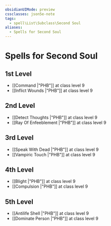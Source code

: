 ```yaml
---
obsidianUIMode: preview
cssclasses: json5e-note
tags:
  - spell\List\Subclass\Second Soul
aliases:
  - Spells for Second Soul
---
```

# Spells for Second Soul

## 1st Level

- [[Command \|"PHB"]] at class level 9
- [[Inflict Wounds \|"PHB"]] at class level 9

## 2nd Level

- [[Detect Thoughts \|"PHB"]] at class level 9
- [[Ray Of Enfeeblement \|"PHB"]] at class level 9

## 3rd Level

- [[Speak With Dead \|"PHB"]] at class level 9
- [[Vampiric Touch \|"PHB"]] at class level 9

## 4th Level

- [[Blight \|"PHB"]] at class level 9
- [[Compulsion \|"PHB"]] at class level 9

## 5th Level

- [[Antilife Shell \|"PHB"]] at class level 9
- [[Dominate Person \|"PHB"]] at class level 9
